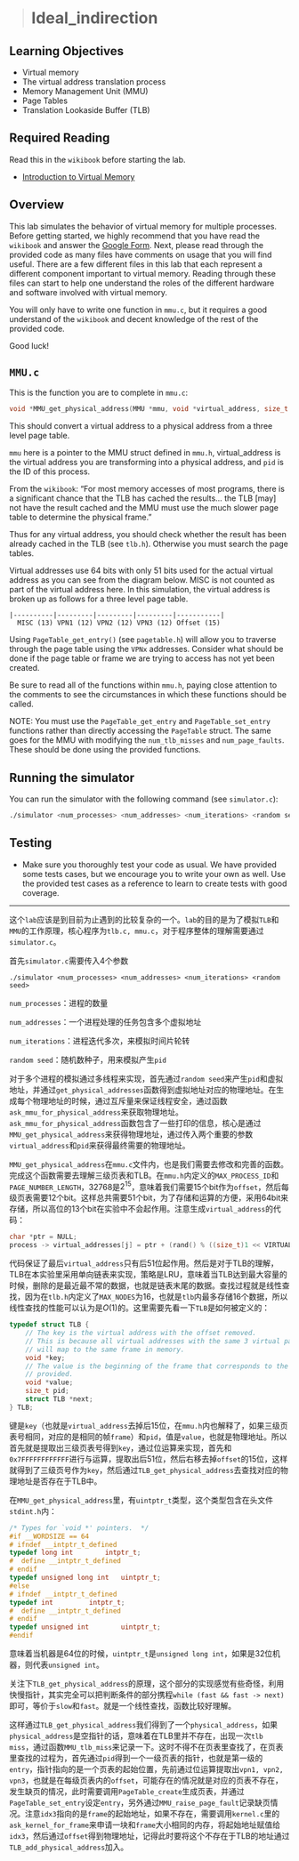 > # Ideal_indirection

## Learning Objectives

- Virtual memory
- The virtual address translation process
- Memory Management Unit (MMU)
- Page Tables
- Translation Lookaside Buffer (TLB)

## Required Reading

Read this in the `wikibook` before starting the lab.

- [Introduction to Virtual Memory](https://github.com/angrave/SystemProgramming/wiki/Virtual-Memory%2C-Part-1%3A-Introduction-to-Virtual-Memory)

## Overview

This lab simulates the behavior of virtual memory for multiple processes. Before getting started, we highly recommend that you have read the `wikibook` and answer the [Google Form](http://goo.gl/forms/4Us4vBPJnj). Next, please read through the provided code as many files have comments on usage that you will find useful. There are a few different files in this lab that each represent a different component important to virtual memory. Reading through these files can start to help one understand the roles of the different hardware and software involved with virtual memory.

You will only have to write one function in `mmu.c`, but it requires a good understand of the `wikibook` and decent knowledge of the rest of the provided code.

Good luck!

## `MMU.c`

This is the function you are to complete in `mmu.c`:

```c
void *MMU_get_physical_address(MMU *mmu, void *virtual_address, size_t pid)
```

This should convert a virtual address to a physical address from a three level page table.

`mmu` here is a pointer to the MMU struct defined in `mmu.h`, virtual_address is the virtual address you are transforming into a physical address, and `pid` is the ID of this process.

From the `wikibook`: “For most memory accesses of most programs, there is a significant chance that the TLB has cached the results… the TLB [may] not have the result cached and the MMU must use the much slower page table to determine the physical frame.”

Thus for any virtual address, you should check whether the result has been already cached in the TLB (see `tlb.h`). Otherwise you must search the page tables.

Virtual addresses use 64 bits with only 51 bits used for the actual virtual address as you can see from the diagram below. MISC is not counted as part of the virtual address here. In this simulation, the virtual address is broken up as follows for a three level page table.

```
|----------|---------|---------|---------|-----------|
  MISC (13) VPN1 (12) VPN2 (12) VPN3 (12) Offset (15)
```

Using `PageTable_get_entry()` (see `pagetable.h`) will allow you to traverse through the page table using the `VPNx` addresses. Consider what should be done if the page table or frame we are trying to access has not yet been created.

Be sure to read all of the functions within `mmu.h`, paying close attention to the comments to see the circumstances in which these functions should be called.

NOTE: You must use the `PageTable_get_entry` and `PageTable_set_entry` functions rather than directly accessing the `PageTable` struct. The same goes for the MMU with modifying the `num_tlb_misses` and `num_page_faults`. These should be done using the provided functions.

## Running the simulator

You can run the simulator with the following command (see `simulator.c`):

```bash
./simulator <num_processes> <num_addresses> <num_iterations> <random seed>
```

## Testing

- Make sure you thoroughly test your code as usual. We have provided some tests cases, but we encourage you to write your own as well. Use the provided test cases as a reference to learn to create tests with good coverage.

------

这个`lab`应该是到目前为止遇到的比较复杂的一个。`lab`的目的是为了模拟`TLB`和`MMU`的工作原理，核心程序为`tlb.c, mmu.c`，对于程序整体的理解需要通过`simulator.c`。

首先`simulator.c`需要传入4个参数

```
./simulator <num_processes> <num_addresses> <num_iterations> <random seed>
```

`num_processes`：进程的数量

`num_addresses`：一个进程处理的任务包含多个虚拟地址

`num_iterations`：进程迭代多次，来模拟时间片轮转

`random seed`：随机数种子，用来模拟产生`pid`

对于多个进程的模拟通过多线程来实现，首先通过`random seed`来产生`pid`和虚拟地址，并通过`get_physical_addresses`函数得到虚拟地址对应的物理地址。在生成每个物理地址的时候，通过互斥量来保证线程安全，通过函数`ask_mmu_for_physical_address`来获取物理地址。`ask_mmu_for_physical_address`函数包含了一些打印的信息，核心是通过`MMU_get_physical_address`来获得物理地址，通过传入两个重要的参数`virtual_address`和`pid`来获得最终需要的物理地址。

`MMU_get_physical_address`在`mmu.c`文件内，也是我们需要去修改和完善的函数。完成这个函数需要去理解三级页表和TLB。在`mmu.h`内定义的`MAX_PROCESS_ID`和`PAGE_NUMBER_LENGTH`，32768是$2^{15}$，意味着我们需要15个bit作为`offset`，然后每级页表需要12个bit。这样总共需要51个bit，为了存储和运算的方便，采用64bit来存储，所以高位的13个bit在实验中不会起作用。注意生成`virtual_address`的代码：

```c
char *ptr = NULL;
process -> virtual_addresses[j] = ptr + (rand() % ((size_t)1 << VIRTUAL_ADDRESS_LENGTH));
```

代码保证了最后`virtual_address`只有后51位起作用。然后是对于TLB的理解，TLB在本实验里采用单向链表来实现，策略是LRU，意味着当TLB达到最大容量的时候，删除的是最近最不常的数据，也就是链表末尾的数据。查找过程就是线性查找，因为在`tlb.h`内定义了`MAX_NODES`为16，也就是`tlb`内最多存储16个数据，所以线性查找的性能可以认为是$O(1)$的。这里需要先看一下`TLB`是如何被定义的：

```c
typedef struct TLB {
    // The key is the virtual address with the offset removed.
    // This is because all virtual addresses with the same 3 virtual page numbers
    // will map to the same frame in memory.
    void *key;
    // The value is the beginning of the frame that corresponds to the key
    // provided.
    void *value;
    size_t pid;
    struct TLB *next;
} TLB;
```

键是`key`（也就是`virtual_address`去掉后15位，在`mmu.h`内也解释了，如果三级页表号相同，对应的是相同的帧`frame`）和`pid`，值是`value`，也就是物理地址。所以首先就是提取出三级页表号得到`key`，通过位运算来实现，首先和`0x7FFFFFFFFFFFF`进行与运算，提取出后51位，然后右移去掉`offset`的15位，这样就得到了三级页号作为`key`，然后通过`TLB_get_physical_address`去查找对应的物理地址是否存在于TLB中。

在`MMU_get_physical_address`里，有`uintptr_t`类型，这个类型包含在头文件`stdint.h`内：

```c
/* Types for `void *' pointers.  */
#if __WORDSIZE == 64
# ifndef __intptr_t_defined
typedef long int		intptr_t;
#  define __intptr_t_defined
# endif
typedef unsigned long int	uintptr_t;
#else
# ifndef __intptr_t_defined
typedef int			intptr_t;
#  define __intptr_t_defined
# endif
typedef unsigned int		uintptr_t;
#endif
```

意味着当机器是64位的时候，`uintptr_t`是`unsigned long int`，如果是32位机器，则代表`unsigned int`。

关注下`TLB_get_physical_address`的原理，这个部分的实现感觉有些奇怪，利用快慢指针，其实完全可以把判断条件的部分携程`while (fast && fast -> next)`即可，等价于`slow`和`fast`。就是一个线性查找，函数比较好理解。

这样通过`TLB_get_physical_address`我们得到了一个`physical_address`，如果`physical_address`是空指针的话，意味着在TLB里并不存在，出现一次`tlb miss`，通过函数`MMU_tlb_miss`来记录一下。这时不得不在页表里查找了，在页表里查找的过程为，首先通过`pid`得到一个一级页表的指针，也就是第一级的`entry`，指针指向的是一个页表的起始位置，先前通过位运算提取出`vpn1, vpn2, vpn3`，也就是在每级页表内的`offset`，可能存在的情况就是对应的页表不存在，发生缺页的情况，此时需要调用`PageTable_create`生成页表，并通过`PageTable_set_entry`设定`entry`，另外通过`MMU_raise_page_fault`记录缺页情况。注意`idx3`指向的是`frame`的起始地址，如果不存在，需要调用`kernel.c`里的`ask_kernel_for_frame`来申请一块和`frame`大小相同的内存，将起始地址赋值给`idx3`，然后通过`offset`得到物理地址，记得此时要将这个不存在于TLB的地址通过`TLB_add_physical_address`加入。

































